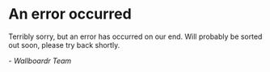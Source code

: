 # An error occurred

Terribly sorry, but an error has occurred on our end. Will probably be sorted out soon, please try back shortly.

*- Wallboardr Team*